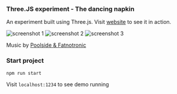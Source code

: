 ### Three.JS experiment - The dancing napkin
An experiment built using Three.js. Visit [website](https://three-js-dancing-napkin.now.sh/) to see it in action.

![screenshot 1](https://raw.githubusercontent.com/tjinauyeung/three-js-dancing-napkin/master/static/images/screenshot-1.png)
![screenshot 2](https://raw.githubusercontent.com/tjinauyeung/three-js-dancing-napkin/master/static/images/screenshot-2.png)
![screenshot 3](https://raw.githubusercontent.com/tjinauyeung/three-js-dancing-napkin/master/static/images/screenshot-3.png)

Music by [Poolside & Fatnotronic](https://chitchatrecords.bandcamp.com/track/poolside-fatnotronic-esperar-pra-ver)

### Start project
```
npm run start
```

Visit `localhost:1234` to see demo running
